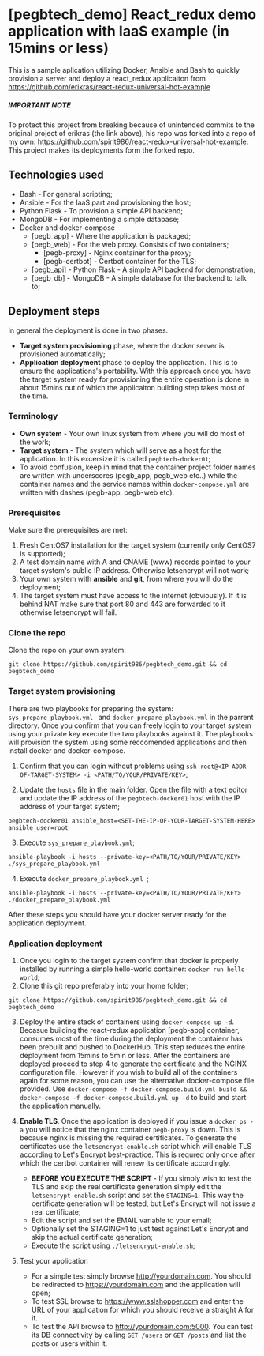 # [pegbtech_demo] React_redux demo application with IaaS example (in 15mins or less)

This is a sample aplication utilizing Docker, Ansible and Bash to quickly provision a server and deploy a react_redux applicaiton from https://github.com/erikras/react-redux-universal-hot-example

##### IMPORTANT NOTE
To protect this project from breaking because of unintended commits to the original project of erikras (the link above), his repo was forked into a repo of my own: https://github.com/spirit986/react-redux-universal-hot-example. This project makes its deployments form the forked repo.

## Technologies used
* Bash - For general scripting;
* Ansible - For the IaaS part and provisioning the host;
* Python Flask - To provision a simple API backend;
* MongoDB - For implementing a simple database;
* Docker and docker-compose
  * [pegb_app] - Where the application is packaged;
  * [pegb_web] - For the web proxy. Consists of two containers;
    * [pegb-proxy] - Nginx container for the proxy;
    * [pegb-certbot] - Certbot container for the TLS;
  * [pegb_api] - Python Flask - A simple API backend for demonstration;
  * [pegb_db] - MongoDB - A simple database for the backend to talk to;

## Deployment steps
In general the deployment is done in two phases. 
* **Target system provisioning** phase, where the docker server is provisioned automatically; 
* **Application deployment** phase to deploy the application. This is to ensure the applications's portability. With this approach once you have the target system ready for provisioning the entire operation is done in about 15mins out of which the applicaiton building step takes most of the time.

### Terminology
* **Own system** - Your own linux system from where you will do most of the work;
* **Target system** - The system which will serve as a host for the application. In this excersize it is called `pegbtech-docker01`;
* To avoid confusion, keep in mind that the container project folder names are written with underscores (pegb_app, pegb_web etc..) while the container names and the service names within `docker-compose.yml` are written with dashes (pegb-app, pegb-web etc).

### Prerequisites
Make sure the prerequisites are met:
1. Fresh CentOS7 installation for the target system (currently only CentOS7 is supported);
2. A test domain name with A and CNAME (www) records pointed to your target system's public IP address. Otherwise letsencrypt will not work; 
3. Your own system with **ansible** and **git**, from where you will do the deployment;
4. The target system must have access to the internet (obviously). If it is behind NAT make sure that port 80 and 443 are forwarded to it otherwise letsencrypt will fail.

### Clone the repo
Clone the repo on your own system:
```
git clone https://github.com/spirit986/pegbtech_demo.git && cd pegbtech_demo
```

### Target system provisioning
There are two playbooks for preparing the system: `sys_prepare_playbook.yml ` and `docker_prepare_playbook.yml` in the parrent directory. Once you confirm that you can freely login to your target system using your private key execute the two playbooks against it. The playbooks will provision the system using some reccomended applications and then install docker and docker-compose.

1. Confirm that you can login without problems using `ssh root@<IP-ADDR-OF-TARGET-SYSTEM> -i <PATH/TO/YOUR/PRIVATE/KEY>`;

2. Update the `hosts` file in the main folder. Open the file with a text editor and update the IP address of the `pegbtech-docker01` host with the IP address of your target system;
```
pegbtech-docker01 ansible_host=<SET-THE-IP-OF-YOUR-TARGET-SYSTEM-HERE> ansible_user=root
```

3. Execute `sys_prepare_playbook.yml`;
```
ansible-playbook -i hosts --private-key=<PATH/TO/YOUR/PRIVATE/KEY> ./sys_prepare_playbook.yml
```
4. Execute `docker_prepare_playbook.yml `;
```
ansible-playbook -i hosts --private-key=<PATH/TO/YOUR/PRIVATE/KEY> ./docker_prepare_playbook.yml 
```
After these steps you should have your docker server ready for the application deployment.


### Application deployment
1. Once you login to the target system confirm that docker is properly installed by running a simple hello-world container: `docker run hello-world`;
2. Clone this git repo preferably into your home folder;
```
git clone https://github.com/spirit986/pegbtech_demo.git && cd pegbtech_demo
```
3. Deploy the entire stack of containers using `docker-compose up -d`. Becasue building the react-redux application [pegb-app] container, consumes most of the time during the deployment the contaienr has been prebuilt and pushed to DockerHub. This step reduces the entire deployment from 15mins to 5min or less. After the containers are deployed proceed to step 4 to generate the certificate and the NGINX configuration file. However if you wish to build all of the containers again for some reason, you can use the alternative docker-compose file provided. Use `docker-compose -f docker-compose.build.yml build && docker-compose -f docker-compose.build.yml up -d` to build and start the application manually.

4. **Enable TLS**. Once the application is deployed if you issue a `docker ps -a` you will notice that the nginx container `pegb-proxy` is down. This is because nginx is missing the required certificates. To generate the certificates use the `letsencrypt-enable.sh` script which will enable TLS according to Let's Encrypt best-practice. This is requred only once after which the certbot container will renew its certificate accordingly.
     * **BEFORE YOU EXECUTE THE SCRIPT** - If you simply wish to test the TLS and skip the real certificate generation simply edit the `letsencrypt-enable.sh` script and set the `STAGING=1`. This way the certificate generation will be tested, but Let's Encrypt will not issue a real certificate;
     * Edit the script and set the EMAIL variable to your email;
     * Optionally set the STAGING=1 to just test against Let's Encrypt and skip the actual certificate generation;
     * Execute the script using `./letsencrypt-enable.sh`;
 5. Test your application
     * For a simple test simply browse http://yourdomain.com. You should be redirected to https://yourdomain.com and the application will open;
     * To test SSL browse to https://www.sslshopper.com and enter the URL of your application for which you should receive a straight A for it.
     * To test the API browse to http://yourdomain.com:5000. You can test its DB connectivity by calling `GET /users` or `GET /posts` and list the posts or users within it.

